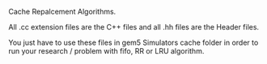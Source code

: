 Cache Repalcement Algorithms.

All .cc extension files are the C++ files and all .hh files are the Header files.

You just have to use these files in gem5 Simulators cache folder in order to run your research / problem with fifo, RR or LRU algorithm.
